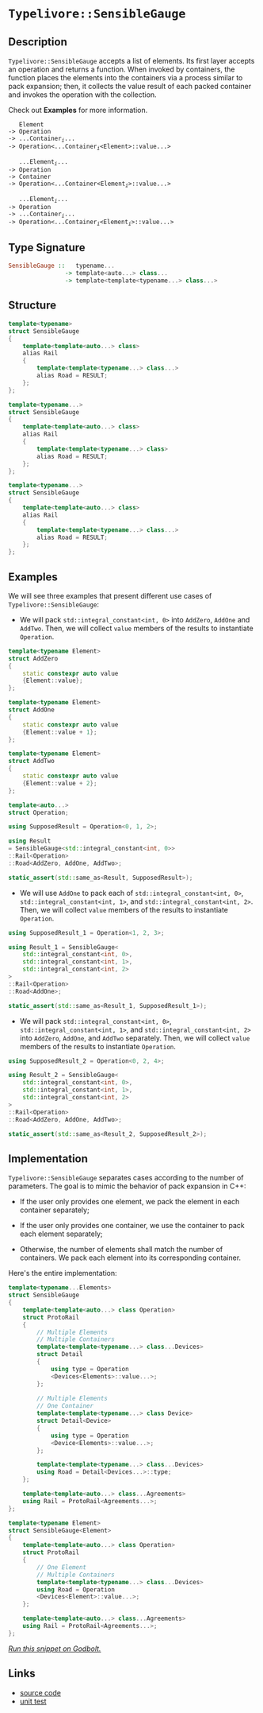 <!-- Copyright 2024 Feng Mofan
SPDX-License-Identifier: Apache-2.0 -->

# `Typelivore::SensibleGauge`

## Description

`Typelivore::SensibleGauge` accepts a list of elements.
Its first layer accepts an operation and returns a function.
When invoked by containers, the function places the elements into the containers via a process similar to pack expansion;
then, it collects the value result of each packed container and invokes the operation with the collection.

Check out **Examples** for more information.

<pre><code>   Element
-> Operation
-> ...Container<sub><i>i</i></sub>...
-> Operation&lt;...Container<sub><i>i</i></sub>&lt;Element&gt;::value...&gt;</code></pre>
<pre><code>   ...Element<sub><i>i</i></sub>...
-> Operation
-> Container
-> Operation&lt;...Container&lt;Element<sub><i>i</i></sub>&gt;::value...&gt;</code></pre>
<pre><code>   ...Element<sub><i>i</i></sub>...
-> Operation
-> ...Container<sub><i>i</i></sub>...
-> Operation<...Container<sub><i>i</i></sub>&lt;Element<sub><i>i</i></sub>&gt;::value...&gt;</code></pre>

## Type Signature

```Haskell
SensibleGauge ::   typename... 
                -> template<auto...> class...
                -> template<template<typename...> class...>
```

## Structure

```C++
template<typename>
struct SensibleGauge
{
    template<template<auto...> class>
    alias Rail
    {
        template<template<typename...> class...>
        alias Road = RESULT;
    };
};
```

```C++
template<typename...>
struct SensibleGauge
{
    template<template<auto...> class>
    alias Rail
    {
        template<template<typename...> class>
        alias Road = RESULT;
    };
};
```

```C++
template<typename...>
struct SensibleGauge
{
    template<template<auto...> class>
    alias Rail
    {
        template<template<typename...> class...>
        alias Road = RESULT;
    };
};
```

## Examples

We will see three examples that present different use cases of `Typelivore::SensibleGauge`:

- We will pack `std::integral_constant<int, 0>` into `AddZero`, `AddOne` and `AddTwo`.
Then, we will collect `value` members of the results to instantiate `Operation`.

```C++
template<typename Element>
struct AddZero 
{ 
    static constexpr auto value
    {Element::value}; 
};

template<typename Element>
struct AddOne
{ 
    static constexpr auto value
    {Element::value + 1}; 
};

template<typename Element>
struct AddTwo
{ 
    static constexpr auto value
    {Element::value + 2}; 
};

template<auto...>
struct Operation;

using SupposedResult = Operation<0, 1, 2>;

using Result 
= SensibleGauge<std::integral_constant<int, 0>>
::Rail<Operation>
::Road<AddZero, AddOne, AddTwo>;

static_assert(std::same_as<Result, SupposedResult>);
```

- We will use `AddOne` to pack each of `std::integral_constant<int, 0>`, `std::integral_constant<int, 1>`, and `std::integral_constant<int, 2>`.
Then, we will collect `value` members of the results to instantiate `Operation`.

```C++
using SupposedResult_1 = Operation<1, 2, 3>;

using Result_1 = SensibleGauge<
    std::integral_constant<int, 0>,
    std::integral_constant<int, 1>,
    std::integral_constant<int, 2>
>
::Rail<Operation>
::Road<AddOne>;

static_assert(std::same_as<Result_1, SupposedResult_1>);
```

- We will pack `std::integral_constant<int, 0>`, `std::integral_constant<int, 1>`, and `std::integral_constant<int, 2>` into `AddZero`, `AddOne`, and `AddTwo` separately.
Then, we will collect `value` members of the results to instantiate `Operation`.

```C++
using SupposedResult_2 = Operation<0, 2, 4>;

using Result_2 = SensibleGauge<
    std::integral_constant<int, 0>,
    std::integral_constant<int, 1>,
    std::integral_constant<int, 2>
>
::Rail<Operation>
::Road<AddZero, AddOne, AddTwo>;

static_assert(std::same_as<Result_2, SupposedResult_2>);
```

## Implementation

`Typelivore::SensibleGauge` separates cases according to the number of parameters.
The goal is to mimic the behavior of pack expansion in C++:

- If the user only provides one element, we pack the element in each container separately;

- If the user only provides one container, we use the container to pack each element separately;

- Otherwise, the number of elements shall match the number of containers.
We pack each element into its corresponding container.

Here's the entire implementation:

```C++
template<typename...Elements>
struct SensibleGauge
{
    template<template<auto...> class Operation>
    struct ProtoRail
    {
        // Multiple Elements
        // Multiple Containers
        template<template<typename...> class...Devices>
        struct Detail
        {
            using type = Operation
            <Devices<Elements>::value...>;
        };
        
        // Multiple Elements
        // One Container
        template<template<typename...> class Device>
        struct Detail<Device>
        {
            using type = Operation
            <Device<Elements>::value...>;
        };

        template<template<typename...> class...Devices>
        using Road = Detail<Devices...>::type;
    };

    template<template<auto...> class...Agreements>
    using Rail = ProtoRail<Agreements...>;
};

template<typename Element>
struct SensibleGauge<Element>
{
    template<template<auto...> class Operation>
    struct ProtoRail
    {
        // One Element
        // Multiple Containers
        template<template<typename...> class...Devices>
        using Road = Operation
        <Devices<Element>::value...>;
    };

    template<template<auto...> class...Agreements>
    using Rail = ProtoRail<Agreements...>;
};
```

[*Run this snippet on Godbolt.*](https://godbolt.org/#z:OYLghAFBqd5QCxAYwPYBMCmBRdBLAF1QCcAaPECAMzwBtMA7AQwFtMQByARg9KtQYEAysib0QXACx8BBAKoBnTAAUAHpwAMvAFYTStJg1DIApACYAQuYukl9ZATwDKjdAGFUtAK4sGIAMykrgAyeAyYAHI%2BAEaYxCCSABykAA6oCoRODB7evnppGY4CoeFRLLHxXLaY9kUMQgRMxAQ5Pn6BdpgOWQ1NBCWRMXEJyQqNza15VWN9A2UVEgCUtqhexMjsHASYLCkG2yb%2BbgQAnimMrJgAdDfY9GyCCofYJhoAgmPEXg4A1EKMGWi9AA4kwvMBMK83iYAOxWd4/RE/ba7faQo4ovZMA5HMFEG5XZ4/ZAGBQKH4AeXOxGxWWeUKRP0%2B3wIP2UxFQRAASkw6AykbD4W9GYyAPSin4AWS8tEce0wPzuO0YBCeCJFiPFUplcvoPw8gl54WIauFGuROyxOOOlrRh2OZwubAJRJJTDJBIAIpgAG54DZPfwvdUa5m/b2NPkhkWC/nmpFeDJGZGOn6HT2U6m0gRx%2BNpo7ev0B%2B1Kh6q54gEA%2BsRea43en%2BIXx2Gew5N825sUS6WyvDyxX3FWm%2BNainhfWyI1xTtIzF2jG27Hoh3nZjO%2BtB4mk8mF/3o4Nm0MEL7hzCR2j23cbenRxmx2/mxNhYAp875jNUuLZhgzjWX317iWg6PBWVY1nWhJBm2v5pjCraNlCMFzku9rIdapyrpcLqbm6Ho3FemCBge8ZPsmXKoEw6Dvj8Ea8heBYAQG2HYJWGHou2iIttB7y5mhy58faeKoMxW7ugoBJvMAxCYMqIFQdGpEvjydDUeynKoMp9FuJJ0myaqzHcdCcGGVCAkYo6a4KqWKo3h8x4sn8AJ4ECmCguCy7WYItn3oeFqoihC7%2BdaQkibh5KfjSdS2YyYasmp3J0bmPkjhKY5WcBBAwVqPa6gqBqRsaw7mmZNpBfxFlYRu2CiXhVwEURMGKT85GUdREXfjB/5FoRQF6aB1beBBDYcbB8FCrxi7oZNy4hVVNXiTcOkyWWDUKUmSl0apHIJXyRxLXpC2QS8CE8cZJ3Qu8ooAFQ3bdd2ilC103QAKtgQjPbdD2XXdP1XV9F3QmY/hhCSXhYPmbhoAwGwpOW8kAyVbGWQOfXw7FPxvOg6AAFpxKgaanRYBO%2BTMjjIMSAhjJgqgpMQPxCT8A21klcKeQQlZM5CZ1E4h3OIe8iMVWwKNlrZ6OY%2BgaW8zz0ak/6FMMFTNN0wznMsxYbMc%2BBaaWD8XBcY2xMG%2BNAvTahQvpajB7i1jz0AO6oNLxMxY0ZMK0rtP014RCM%2BB6ua2Bg060TZjG0bfM8abZWCd7wlVVC6PtVF52PRKz2EayGj828TVCF4KQFJg6BcoROptVmyduBopB6zXodQSn7xNSXChl4h/gZv8ivOSCYIQvaYzoJWYTbFJYgAPpQzMXlHCPNdZw3B6Vpp9pJ3S8PLxR6D2hLuMcjXEtpQftsO8N2dy8g49iXEBAQIPlYKJcV%2BBm4Lc6jXecF%2BkRdv7KzyLCZS6acM562zrnfOhdi6l1lOPLg5cvyVyqD8MwNd/Bn0jjndazVoEEFgdRLugJe7uXtLme%2BIAR6YDHrQSelNGgzzcHPH4C9sCkFIQQIe5DBCUJpNQqedDMqz0EDXfWQZWGy3YcPLhVCaGK34faRh9cDy2WXolI4a8cwbxAC1bee0sZSwbibOytJL7X2aHfCRIBH5sGfvaX%2BuCkGf0gXY2B/9AFvC1OnMYyCwFYMcd/KBrcYFmHgZFdeVc6410kOggGzccHj2CemRy3cXJuX7kcNhHCKHSL4YYARDChFMOeGIkmFisk8JkdPPJjCREsIyZI0e5Scn0IUd5TRK81EV3XkvLRW8d5Yz3qgY%2BktwhDPto7Ax59Xb%2BmfkoMxZCrGYBsUcZxKC/gQP8Ss1xjYODLFoJwAArLwPwHAtCkFQJwNw1hrBMlWOsBU5h/A8FIOzE5OzlgAGsQD7MkFcDQkguAwn8BofZGgzAADYwVmESMkPZHBJC8BYBIDQ1djmnPORwXgCgQDVxeVoZYcBYAwEQCAVYBAUje3IJQNAuw6BxAiJcTgqhEhgoALRgskD8YAyByZSCuGYXgRdCAkDwEPKo/BBAiDEOwKQMhBCKBUOoV5pBdBVDtjSFInAeC7IOUczQvB0UUm9uS1kqAqA/CZay9lnLuV6x%2BcEiAHgaX0Dpg8rgixeC4p2aQCASBqUpFpWQCgEA/UBpAMAKQKCaCyjiFiiA0Q9WkGiGEJoJxNW8CTcwYgJwKTRG0F0F5TzqVljHLQVNSqsDRHBG4MQtAsXcF4FgFghhgDiHLXgaS3QfSEQTdTLo3tNhPIobC05tBnI0izR4LACbjx4ERfW0gXbiDRG/t6JtRhR1GD1csKgBhgAKAAGp4EwHbT8xynniuEKIcQMqL3yrUAmlV%2Bhm0oCuZYfQzksWQGWKgWGWQ60ssHumUwlhrBmDRYu4gIru1fuqLULILgGDuE8G0PQIQwiDHKMMKoBRMgCEmH4bD6RcMMDmEMSosH809HGC0ZDUwKPdAEL0ZopHMPkZmBMWjBHbDUZYwsN1Kw1gbCWPoHVpBUX6s4Oa5lbKOVcp5Xan4EBcBCpdUDN1Hqt3LAQJgSiwwIAfISP4K4ABOfwMJJB/LMJIMFyL9lguMyJuFCKAhcCuGCrgYLEjGcSB575XB9mmbBWJhN6LMXYueVu71RKfUkqNRSoNIbnX0rYJwJoLAfQwhZUwUSyYuDGauK505gqiCQdFbKy9UqJDSFvUoe9SrdAoLVUwDV9btUcEOcFpVBq4smrNWljLWWcsvjywV35inHX%2BudTrfwZh3URdefi31qAnVxEpcG5bk3hj9cy26IweWuDVyjdsE0lB41KozSmtNibk1ZpzXmhwV2i0qhLWW05Faq01rrU8xtzbW1vfbZRrtdaiuqD7dsK7Q6E2juiOOk4k7NinJnXOp5i7l1KFXb958kWd1MD3Ye49p6rsXslde6rsg72KtOQ1p9m7gNWDfdDz9%2Bmzm/sppwAD7CgOvosGB/VEGoNM%2BWJ0BjfgICuHw6hxDvGsOpCI3UCXhHChZGl2xmolHGPUYV/RuoTH%2BjofmDL9jNHchcaNyr4TChblCf47Cjr4mzmSe24N3bw38uFcU8pkr031PzbxVpnTWB4jM9hfC0giL/D5b%2BTCALMJAWSCs%2Byqo9vQu2HC56/F0WkCkuNWtxLdKGUcDS1algCgfTkx9CNtEYwBX4BKyKvQxOr3SrJ3K2rlOdABFIE1lrWrHN25C5wQ1ZLvY/FNfTYgLBi%2Bl/L5XpcXiHUbYDdN/wc30/eqWytwNVLF/OqrMgAu48K/GfHlX3BRfqt0GO7Gs7pyLtZqu3f7Nub82PeW8WhgpaE3veANW2gtars/broI4NoA6drdpKq9rID9oQ5cLDq8DQ6w7w7TqQbI68Co4ro7CY6boLZ8C7oHpHonqrhE6yAk7N7lYU4Pqd4GC07c7vrRCC4s51B1qij3x06gbgZxClbQbM7C51AIZIYm6S7oDm6K7EZa44Z1AiHa5UZ9Ba68EyHMb65kZ6BG5yE8ZKGsYW5W7Sptb95daO4T5T5l6Myz7bDz6e4kDe6r6aakDaa6ZB5tah6IpmD5b%2BD%2BD7Igr/LIpuEwieadZoqcBhY4o2GfKSD7Imb7KJDgrGaSDGaApmZcCBCwr%2BC6r6EYq%2B5vKOb8r%2BESbpHp7LCLoZDOCSBAA%3D%3D)

## Links

- [source code](../../../../conceptrodon/typelivore/sensible_gauge.hpp)
- [unit test](../../../../tests/unit/metafunctions/typelivore/sensible_gauge.test.hpp)
